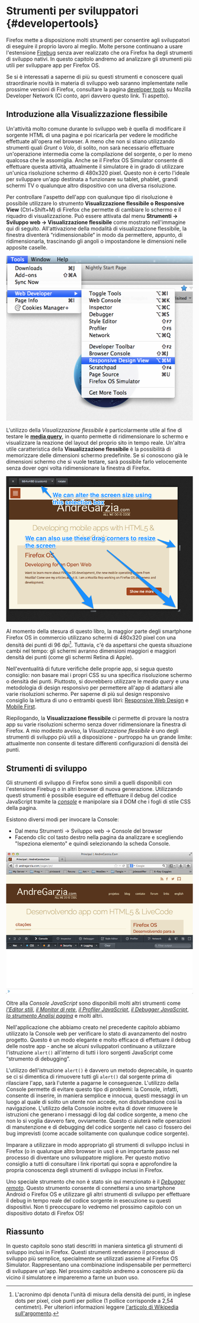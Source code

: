 # Strumenti per sviluppatori {#developertools}

Firefox mette a disposizione molti strumenti per consentire agli sviluppatori di eseguire il proprio lavoro al meglio. Molte persone continuano a usare l'estensione [Firebug](https://addons.mozilla.org/it/firefox/addon/firebug/) senza aver realizzato che ora Firefox ha degli strumenti di sviluppo nativi. In questo capitolo andremo ad analizzare gli strumenti più utili per sviluppare app per Firefox OS.

Se si è interessati a saperne di più su questi strumenti e conoscere quali straordinarie novità in materia di sviluppo web saranno implementate nelle prossime versioni di Firefox, consultare la pagina [developer tools](https://developer.mozilla.org/en-US/docs/Tools) su Mozilla Developer Network (Ci conto, apri davvero questo link. Ti aspetto).
 
## Introduzione alla Visualizzazione flessibile

Un'attività molto comune durante lo sviluppo web è quella di modificare il sorgente HTML di una pagina e poi ricaricarla per vedere le modifiche effettuate all'opera nel browser. A meno che non si stiano utilizzando strumenti quali *Grunt* o *Volo*, di solito, non sarà necessario effettuare un'operazione intermedia come la compilazione del sorgente, o per lo meno qualcosa che le assomiglia. Anche se il Firefox OS Simulator consente di effettuare questa attività, attualmente il simulatore è in grado di utilizzare un'unica risoluzione schermo di 480x320 pixel. Questo non è certo l'ideale per sviluppare un'app destinata a funzionare su tablet, phablet, grandi schermi TV o qualunque altro dispositivo con una diversa risoluzione.

Per controllare l'aspetto dell'app con qualunque tipo di risoluzione è possibile utilizzare lo strumento **Visualizzazione flessibile o Responsive View** (Ctrl+Shift+M) di Firefox che permette di cambiare lo schermo e il riquadro di visualizzazione. Può essere attivata dal menu **Strumenti -> Sviluppo web -> Visualizzazione flessibile** come mostrato nell'immagine qui di seguito. All'attivazione della modalità di visualizzazione flessibile, la finestra diventerà “ridimensionabile“ in modo da permettere, appunto, di ridimensionarla, trascinando gli angoli o impostandone le dimensioni nelle apposite caselle.

![Attivazione della visualizzazione flessibile](images/originals/responsive-design-view.png)

L'utilizzo della *Visualizzazione flessibile* è particolarmente utile al fine di testare le [**media query**](https://developer.mozilla.org/en-US/docs/Web/Guide/CSS/Media_queries), in quanto permette di ridimensionare lo schermo e visualizzare la reazione del layout del proprio sito in tempo reale. Un'altra utile caratteristica della **Visualizzazione flessibile** è la possibilità di memorizzare delle dimensioni schermo predefinite. Se si conoscono già le dimensioni schermo che si vuole testare, sarà possibile farlo velocemente senza dover ogni volta ridimensionare la finestra di Firefox.

![Esempio di visualizzazione flessibile](images/originals/responsive-view-sample.png)

Al momento della stesura di questo libro, la maggior parte degli smartphone Firefox OS in commercio utilizzano schermi di 480x320 pixel con una densità dei punti di 96 dpi[^itdpi]. Tuttavia, c'è da aspettarsi che questa situazione cambi nel tempo: gli schermi avranno dimensioni maggiori e maggiori densità dei punti (come gli schermi Retina di Apple).
[^itdpi]: L'acronimo dpi denota l'unità di misura della densità dei punti, in inglese dots per pixel, cioè punti per pollice (1 pollice corrisponde a 2,54 centimetri). Per ulteriori informazioni leggere [l'articolo di Wikipedia sull'argomento](http://it.wikipedia.org/wiki/Risoluzione_%28grafica%29).

Nell'eventualità di future verifiche delle proprie app, si segua questo consiglio: non basare mai i propri CSS su una specifica risoluzione schermo o densità dei punti. Piuttosto, si dovrebbero utilizzare le *media query* e una metodologia di design responsivo per permettere all'app di adattarsi alle varie risoluzioni schermo. Per saperne di più sul design responsivo consiglio la lettura di uno o entrambi questi libri: [Responsive Web Design](http://www.abookapart.com/products/responsive-web-design) e [Mobile First](http://www.abookapart.com/products/mobile-first).

Riepilogando, la **Visualizzazione flessibile** ci permette di provare la nostra app su varie risoluzioni schermo senza dover ridimensionare la finestra di Firefox. A mio modesto avviso, la *Visualizzazione flessibile* è uno degli strumenti di sviluppo più utili a disposizione - purtroppo ha un grande limite: attualmente non consente di testare differenti configurazioni di densità dei punti.

## Strumenti di sviluppo

Gli strumenti di sviluppo di Firefox sono simili a quelli disponibili con l'estensione Firebug o in altri browser di nuova generazione. Utilizzando questi strumenti è possibile eseguire ed effettuare il debug del codice JavaScript tramite la [*console*](https://developer.mozilla.org/en-US/docs/Web/API/console) e manipolare sia il DOM che i fogli di stile CSS della pagina. 

Esistono diversi modi per invocare la Console:

* Dal menu Strumenti -> Sviluppo web -> Console del browser
* Facendo clic col tasto destro nella pagina da analizzare e scegliendo "Ispeziona elemento" e quindi selezionando la scheda Console.

![Console JavaScript](images/originals/console-open.png) 

Oltre alla *Console JavaScript* sono disponibili molti altri strumenti come [*l'Editor stili*](https://developer.mozilla.org/en-US/docs/Tools/Style_Editor), [*il Monitor di rete*](https://developer.mozilla.org/en-US/docs/Tools/Network_Monitor), [*il Profiler JavaScript*](https://developer.mozilla.org/en-US/docs/Tools/Profiler), [*il Debugger JavaScript*](https://developer.mozilla.org/en-US/docs/Tools/Debugger), [*lo strumento Analisi pagina*](https://developer.mozilla.org/en-US/docs/Tools/Page_Inspector) e molti altri.

Nell'applicazione che abbiamo creato nel precedente capitolo abbiamo utilizzato la Console web per verificare lo stato di avanzamento del nostro progetto. Questo è un modo elegante e molto efficace di effettuare il debug delle nostre app - anche se alcuni sviluppatori continuano a utilizzare l'istruzione `alert()` all'interno di tutti i loro sorgenti JavaScript come “strumento di debugging”.

L'utilizzo dell'istruzione `alert()` è davvero un metodo deprecabile, in quanto se ci si dimentica di rimuovere tutti gli `alert()` dal sorgente prima di rilasciare l'app, sarà l'utente a pagarne le conseguenze. L'utilizzo della Console permette di evitare questo tipo di problemi: la Console, infatti, consente di inserire, in maniera semplice e innocua, questi messaggi in un luogo al quale di solito un utente non accede, non disturbandone così la navigazione. L'utilizzo della Console inoltre evita di dover rimuovere le istruzioni che generano i messaggi di log dal codice sorgente, a meno che non lo si voglia davvero fare, ovviamente. Questo ci aiuterà nelle operazioni di manutenzione e di debugging del codice sorgente nel caso ci fossero dei bug imprevisti (come accade solitamente con qualunque codice sorgente).

Imparare a utilizzare in modo appropriato gli strumenti di sviluppo inclusi in Firefox (o in qualunque altro browser in uso) è un importante passo nel processo di diventare uno sviluppatore migliore. Per questo motivo consiglio a tutti di consultare i link riportati qui sopra e approfondire la propria conoscenza degli strumenti di sviluppo inclusi in Firefox.

Uno speciale strumento che non è stato sin qui menzionato è il [*Debugger remoto*](https://developer.mozilla.org/en-US/docs/Tools/Remote_Debugging). Questo strumento consente di connettersi a uno smartphone Android o Firefox OS e utilizzare gli altri strumenti di sviluppo per effettuare il debug in tempo reale del codice sorgente in esecuzione su questi dispositivi. Non ti preoccupare lo vedremo nel prossimo capitolo con un dispositivo dotato di Firefox OS!

## Riassunto

In questo capitolo sono stati descritti in maniera sintetica gli strumenti di sviluppo inclusi in Firefox. Questi strumenti renderanno il processo di sviluppo più semplice, specialmente se utilizzati assieme al Firefox OS Simulator. Rappresentano una combinazione indispensabile per permetterci di sviluppare un'app. Nel prossimo capitolo andremo a conoscere più da vicino il simulatore e impareremo a farne un buon uso.
